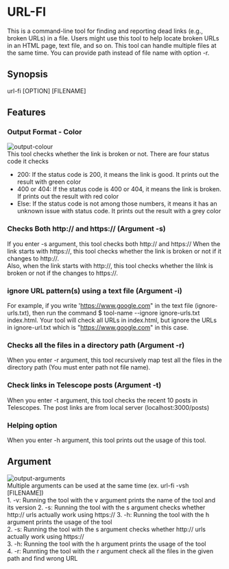 # URL-FI

This is a command-line tool for finding and reporting dead links (e.g., broken URLs) in a file. Users might use this tool to help locate broken URLs in an HTML page, text file, and so on. This tool can handle multiple files at the same time. You can provide path
instead of file name with option -r.

## Synopsis

url-fi [OPTION] [FILENAME]

## Features

### Output Format - Color

![output-colour](https://lh3.googleusercontent.com/TiBG8E-xrvK4UJYIPNoKwKuyzWbQbtnUvLC_cpaxeiyjO8037Qz0Mm0kO6K1iX49mekTtfx6tkp0ro6w2nX8H_C3hK8Njz8QIC6gC9uK8yUZQkaVQZVohdXrpCzVRbh82HKe5IiQOA)
<br/>This tool checks whether the link is broken or not. There are four status code it checks

- 200: If the status code is 200, it means the link is good. It prints out the result with green color
- 400 or 404: If the status code is 400 or 404, it means the link is broken. If prints out the result with red color
- Else: If the status code is not among those numbers, it means it has an unknown issue with status code. It prints out the result with a grey color

### Checks Both http:// and https:// (Argument -s)

If you enter -s argument, this tool checks both http:// and https://
When the link starts with https://, this tool checks whether the link is broken or not if it changes to http://.
<br/>Also, when the link starts with http://, this tool checks whether the lilnk is broken or not if the changes to https://.

### ignore URL pattern(s) using a text file (Argument -i)

For example, if you write 'https://www.google.com" in the text file (ignore-urls.txt), then run the command \$ tool-name --ignore ignore-urls.txt index.html. Your tool will check all URLs in index.html, but ignore the URLs in ignore-url.txt which is "https://www.google.com" in this case.

### Checks all the files in a directory path (Argument -r)

When you enter -r argument, this tool recursively map test all the files in the directory path (You must enter path not file name).

### Check links in Telescope posts (Argument -t)

When you enter -t argument, this tool checks the recent 10 posts in Telescopes. The post links are from local server (localhost:3000/posts)

### Helping option

When you enter -h argument, this tool prints out the usage of this tool.

## Argument

![output-arguments](https://lh3.googleusercontent.com/CqJJXYthdvGPTtH3aIgA3NHz6a0IU5OwrbrB8GKnzsA3mHRmXCAKXSoC0B8A32iGy5s1zC9BvsZbhoT4X1mcWlb_qYF8wWW8eMpuisw33vrkQuqyC6XSNxhdy6cp_KeNagykzfQuMQ)
<br/> Multiple arguments can be used at the same time (ex. url-fi -vsh [FILENAME])
<br/>1. -v: Running the tool with the v argument prints the name of the tool and its version 2. -s: Running the tool with the s argument checks whether http:// urls actually work using https:// 3. -h: Running the tool with the h argument prints the usage of the tool
<br/>2. -s: Running the tool with the s argument checks whether http:// urls actually work using https://
<br/>3. -h: Running the tool with the h argument prints the usage of the tool
<br/>4. -r: Runnting the tool with the r argument check all the files in the given path and find wrong URL
